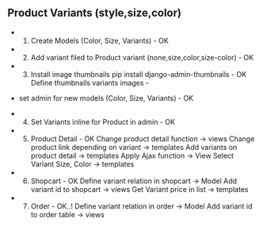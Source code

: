 ## Product Variants (style,size,color)

* 1. Create Models (Color, Size, Variants)  - OK        

* 2. Add variant filed to Product variant (none,size,color,size-color) - OK

* 3. Install image thumbnails
        pip install django-admin-thumbnails  -  OK
        Define thumbnails variants images    - 

* set admin for new models (Color, Size, Variants) - OK

* 4. Set Variants inline for Product in admin - OK

* 5. Product Detail  - OK
        Change product detail function -> views
        Change product link depending on variant -> templates
        Add variants on product detail -> templates
        Apply Ajax function -> View
        Select Variant Size, Color -> templates

* 6. Shopcart  - OK
        Define variant relation in shopcart -> Model
        Add variant id to shopcart -> views
        Get Variant price in list -> templates

* 7. Order  - OK..!
        Define variant relation in order -> Model
        Add variant id to order table -> views

